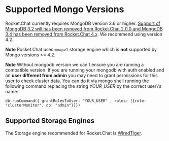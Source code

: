 # Supported Mongo Versions

Rocket.Chat currently requires MongoDB version 3.6 or higher. [Support of MongoDB 3.2 will has been removed from Rocket.Chat 2.0.0 and MongoDB 3.4 has been removed from Rocket.Chat 4.x](https://github.com/RocketChat/Rocket.Chat/pull/15199). We recommend using version 4.2.

**Note** Rocket.Chat uses `mmapv1` storage engine which is **not** supported by Mongo versions >= 4.2.

**Note** Without mongodb version we can't ensure you are running a compatible version. If you are running your mongodb with auth enabled and an **user different from admin** you may need to grant permissions for this user to check cluster data. You can do it via mongo shell running the following command replacing the string _YOUR_USER_ by the correct user\\'s name:

```
db.runCommand({ grantRolesToUser: "YOUR_USER" , roles: [{role: "clusterMonitor", db: "admin"}]})
```

## Supported Storage Engines

The Storage engine recommended for Rocket.Chat is [WiredTiger](https://docs.mongodb.com/manual/core/wiredtiger/).
